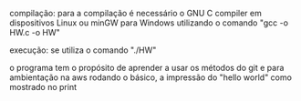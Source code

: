 compilação: para a compilação é necessário o GNU C compiler em dispositivos Linux ou minGW para Windows utilizando o comando "gcc -o HW.c -o HW"

execução: se utiliza o comando "./HW"

o programa tem o propósito de aprender a usar os métodos do git e para ambientação na aws rodando o básico, a impressão do "hello world" como mostrado no print
